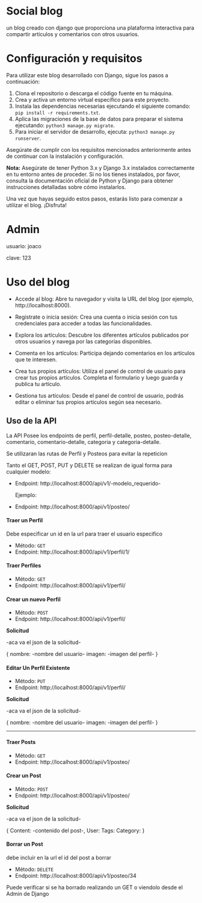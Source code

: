 # Social blog
un blog creado con django que proporciona una plataforma interactiva para compartir artículos y comentarios con otros usuarios.

# Configuración y requisitos

Para utilizar este blog desarrollado con Django, sigue los pasos a continuación:

1. Clona el repositorio o descarga el código fuente en tu máquina.
2. Crea y activa un entorno virtual específico para este proyecto.
3. Instala las dependencias necesarias ejecutando el siguiente comando: `pip install -r requirements.txt`.
4. Aplica las migraciones de la base de datos para preparar el sistema ejecutando: `python3 manage.py migrate`.
5. Para iniciar el servidor de desarrollo, ejecuta: `python3 manage.py runserver`.

Asegúrate de cumplir con los requisitos mencionados anteriormente antes de continuar con la instalación y configuración.

**Nota:** Asegúrate de tener Python 3.x y Django 3.x instalados correctamente en tu entorno antes de proceder. Si no los tienes instalados, por favor, consulta la documentación oficial de Python y Django para obtener instrucciones detalladas sobre cómo instalarlos.

Una vez que hayas seguido estos pasos, estarás listo para comenzar a utilizar el blog. ¡Disfruta!

# Admin 
usuario: joaco

clave: 123

# Uso del blog 

- Accede al blog: Abre tu navegador y visita la URL del blog (por ejemplo, http://localhost:8000).
  
- Regístrate o inicia sesión: Crea una cuenta o inicia sesión con tus credenciales para acceder a todas las funcionalidades.
  
- Explora los artículos: Descubre los diferentes artículos publicados por otros usuarios y navega por las categorías disponibles.
  
- Comenta en los artículos: Participa dejando comentarios en los artículos que te interesen.
  
- Crea tus propios artículos: Utiliza el panel de control de usuario para crear tus propios artículos. Completa el formulario  y luego guarda y publica tu artículo.
  
- Gestiona tus artículos: Desde el panel de control de usuario, podrás editar o eliminar tus propios artículos según sea necesario.


## Uso de la API

La API Posee los endpoints de perfil, perfil-detalle, posteo, posteo-detalle, comentario, comentario-detalle, categoria y categoria-detalle.

Se utilizaran las rutas de Perfil y Posteos para evitar la repeticion

Tanto el GET, POST, PUT y DELETE se realizan de igual forma para cualquier modelo:

  - Endpoint: http://localhost:8000/api/v1/-modelo_requerido-
 
    Ejemplo:

  - Endpoint: http://localhost:8000/api/v1/posteo/

 
#### Traer un Perfil

Debe especificar un id en la url para traer el usuario especifico

- Método: `GET`
- Endpoint: http://localhost:8000/api/v1/perfil/1/


#### Traer Perfiles

- Método: `GET`
- Endpoint: http://localhost:8000/api/v1/perfil/


#### Crear un nuevo Perfil

- Método: `POST`
- Endpoint: http://localhost:8000/api/v1/perfil/

**Solicitud**

-aca va el json de la solicitud-

{
 nombre: -nombre del usuario-
 imagen: -imagen del perfil-
}


#### Editar Un Perfil Existente

- Método: `PUT`
- Endpoint: http://localhost:8000/api/v1/perfil/

**Solicitud**

-aca va el json de la solicitud-

{
 nombre: -nombre del usuario-
 imagen: -imagen del perfil-
}

---------------------------------------------------------------------------------

#### Traer Posts

- Método: `GET`
- Endpoint: http://localhost:8000/api/v1/posteo/


#### Crear un Post

- Método: `POST`
- Endpoint: http://localhost:8000/api/v1/posteo/

**Solicitud**

-aca va el json de la solicitud-

{
  Content: -contenido del post-,
  User: 
  Tags: 
  Category:
}


#### Borrar un Post

debe incluir en la url el id del post a borrar

- Método: `DELETE`
- Endpoint: http://localhost:8000/api/v1/posteo/34

Puede verificar si se ha borrado realizando un GET o viendolo desde el Admin de Django
  

